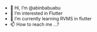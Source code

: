 - 👋 Hi, I’m @abinbabuabu
- 👀 I’m interested in Flutter
- 🌱 I’m currently learning RVMS in flutter
- 📫 How to reach me ...?

